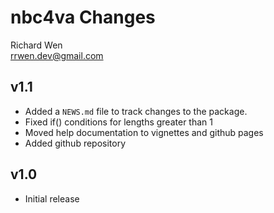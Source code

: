 # nbc4va Changes

Richard Wen  
rrwen.dev@gmail.com

## v1.1

* Added a `NEWS.md` file to track changes to the package.
* Fixed if() conditions for lengths greater than 1
* Moved help documentation to vignettes and github pages
* Added github repository

## v1.0

* Initial release
